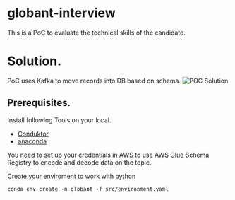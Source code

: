 # globant-interview
This is a PoC to evaluate the technical skills of the candidate.

# Solution.
PoC uses Kafka to move records into DB based on schema.
![POC Solution](https://drive.google.com/file/d/1MKEInhm_5nHMvRkOrJu1dd6i9bsYDUV-/view?usp=sharing)

## Prerequisites.

Install following Tools on your local.

- [Conduktor](https://www.conduktor.io/)
- [anaconda](https://docs.anaconda.com/anaconda/install/index.html)

You need to set up your credentials in AWS to use AWS Glue Schema Registry to encode and decode data on the topic.

Create your enviroment to work with python

```conda env create -n globant -f src/environment.yaml```

